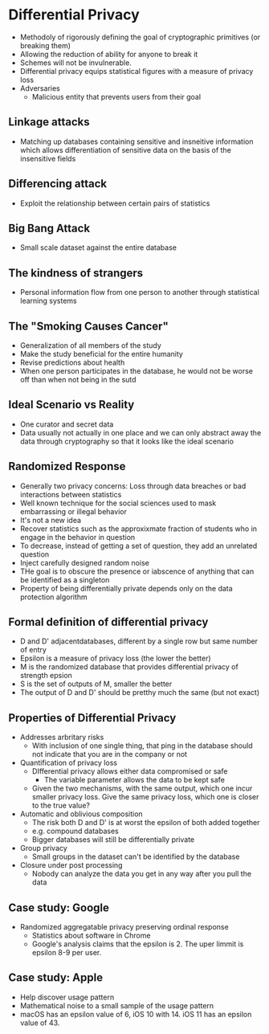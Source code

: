# Differential Privacy
- Methodoly of rigorously defining the goal of cryptographic primitives (or breaking them)
- Allowing the reduction of ability for anyone to break it 
- Schemes will not be invulnerable. 
- Differential privacy equips statistical figures with a measure of privacy loss
- Adversaries
  - Malicious entity that prevents users from their goal

## Linkage attacks
- Matching up databases containing sensitive and insneitive information which allows differentiation of sensitive data on the basis of the insensitive fields

## Differencing attack
- Exploit the relationship between certain pairs of statistics

## Big Bang Attack
- Small scale dataset against the entire database

## The kindness of strangers
- Personal information flow from one person to another through statistical learning systems

## The "Smoking Causes Cancer"
- Generalization of all members of the study
- Make the study beneficial for the entire humanity 
- Revise predictions about health
- When one person participates in the database, he would not be worse off than when not being in the sutd 

## Ideal Scenario vs Reality
- One curator and secret data
- Data usually not actually in one place and we can only abstract away the data through cryptography so that it looks like the ideal scenario 

## Randomized Response
- Generally two privacy concerns: Loss through data breaches or bad interactions between statistics
- Well known technique for the social sciences used to mask embarrassing or illegal behavior
- It's not a new idea 
- Recover statistics such as the approxixmate fraction of students who in engage in the behavior in question
- To decrease, instead of getting a set of question, they add an unrelated question
- Inject carefully designed random noise
- THe goal is to obscure the presence or iabscence of anything that can be identified as a singleton
- Property of being differentially private depends only on the data protection algorithm

## Formal definition of differential privacy
- D and D' adjacentdatabases, different by a single row but same number of entry
- Epsilon is a measure of privacy loss (the lower the better)
- M is the randomized database that provides differential privacy of strength epsion
- S is the set of outputs of M, smaller the better
- The output of D and D' should be pretthy much the same (but not exact) 

## Properties of Differential Privacy
- Addresses arbritary risks
  - With inclusion of one single thing, that ping in the database should not indicate that you are in the company or not
- Quantification of privacy loss
  - DIfferential privacy allows either data compromised or safe
    - The variable parameter allows the data to be kept safe
  - Given the two mechanisms, with the same output, which one incur smaller privacy loss. Give the same privacy loss, which one is closer to the true value?
- Automatic and oblivious composition
  - The risk both D and D' is at worst the epsilon of both added together
  - e.g. compound databases
  - Bigger databases will still be differentially private
- Group privacy
  - Small groups in the dataset can't be identified by the database
- Closure under post processing
  - Nobody can analyze the data you get in any way after you pull the data 

## Case study: Google 
- Randomized aggregatable privacy preserving ordinal response
  - Statistics about software in Chrome
  - Google's analysis claims that the epsilon is 2. The uper limmit is epsilon 8-9 per user.

## Case study: Apple
- Help discover usage pattern
- Mathematical noise to a small sample of the usage pattern
- macOS has an epsilon value of 6, iOS 10 with 14. iOS 11 has an epsilon value of 43.